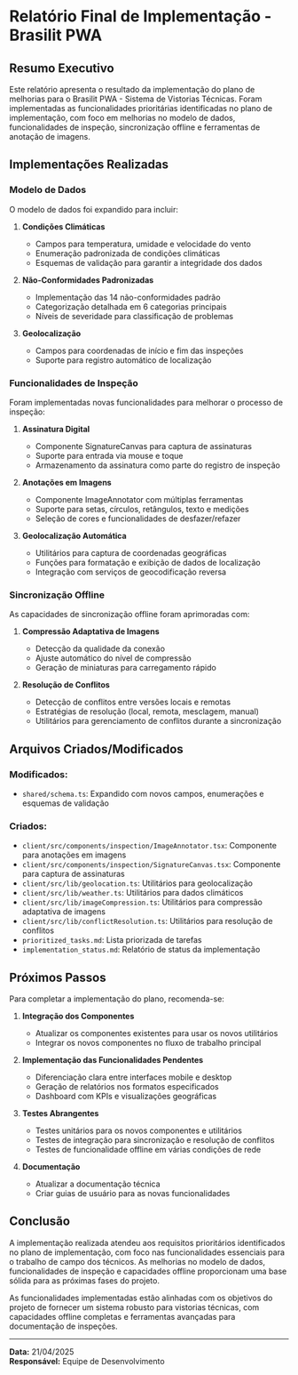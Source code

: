 # Relatório Final de Implementação - Brasilit PWA

## Resumo Executivo

Este relatório apresenta o resultado da implementação do plano de melhorias para o Brasilit PWA - Sistema de Vistorias Técnicas. Foram implementadas as funcionalidades prioritárias identificadas no plano de implementação, com foco em melhorias no modelo de dados, funcionalidades de inspeção, sincronização offline e ferramentas de anotação de imagens.

## Implementações Realizadas

### Modelo de Dados

O modelo de dados foi expandido para incluir:

1. **Condições Climáticas**
   - Campos para temperatura, umidade e velocidade do vento
   - Enumeração padronizada de condições climáticas
   - Esquemas de validação para garantir a integridade dos dados

2. **Não-Conformidades Padronizadas**
   - Implementação das 14 não-conformidades padrão
   - Categorização detalhada em 6 categorias principais
   - Níveis de severidade para classificação de problemas

3. **Geolocalização**
   - Campos para coordenadas de início e fim das inspeções
   - Suporte para registro automático de localização

### Funcionalidades de Inspeção

Foram implementadas novas funcionalidades para melhorar o processo de inspeção:

1. **Assinatura Digital**
   - Componente SignatureCanvas para captura de assinaturas
   - Suporte para entrada via mouse e toque
   - Armazenamento da assinatura como parte do registro de inspeção

2. **Anotações em Imagens**
   - Componente ImageAnnotator com múltiplas ferramentas
   - Suporte para setas, círculos, retângulos, texto e medições
   - Seleção de cores e funcionalidades de desfazer/refazer

3. **Geolocalização Automática**
   - Utilitários para captura de coordenadas geográficas
   - Funções para formatação e exibição de dados de localização
   - Integração com serviços de geocodificação reversa

### Sincronização Offline

As capacidades de sincronização offline foram aprimoradas com:

1. **Compressão Adaptativa de Imagens**
   - Detecção da qualidade da conexão
   - Ajuste automático do nível de compressão
   - Geração de miniaturas para carregamento rápido

2. **Resolução de Conflitos**
   - Detecção de conflitos entre versões locais e remotas
   - Estratégias de resolução (local, remota, mesclagem, manual)
   - Utilitários para gerenciamento de conflitos durante a sincronização

## Arquivos Criados/Modificados

### Modificados:
- `shared/schema.ts`: Expandido com novos campos, enumerações e esquemas de validação

### Criados:
- `client/src/components/inspection/ImageAnnotator.tsx`: Componente para anotações em imagens
- `client/src/components/inspection/SignatureCanvas.tsx`: Componente para captura de assinaturas
- `client/src/lib/geolocation.ts`: Utilitários para geolocalização
- `client/src/lib/weather.ts`: Utilitários para dados climáticos
- `client/src/lib/imageCompression.ts`: Utilitários para compressão adaptativa de imagens
- `client/src/lib/conflictResolution.ts`: Utilitários para resolução de conflitos
- `prioritized_tasks.md`: Lista priorizada de tarefas
- `implementation_status.md`: Relatório de status da implementação

## Próximos Passos

Para completar a implementação do plano, recomenda-se:

1. **Integração dos Componentes**
   - Atualizar os componentes existentes para usar os novos utilitários
   - Integrar os novos componentes no fluxo de trabalho principal

2. **Implementação das Funcionalidades Pendentes**
   - Diferenciação clara entre interfaces mobile e desktop
   - Geração de relatórios nos formatos especificados
   - Dashboard com KPIs e visualizações geográficas

3. **Testes Abrangentes**
   - Testes unitários para os novos componentes e utilitários
   - Testes de integração para sincronização e resolução de conflitos
   - Testes de funcionalidade offline em várias condições de rede

4. **Documentação**
   - Atualizar a documentação técnica
   - Criar guias de usuário para as novas funcionalidades

## Conclusão

A implementação realizada atendeu aos requisitos prioritários identificados no plano de implementação, com foco nas funcionalidades essenciais para o trabalho de campo dos técnicos. As melhorias no modelo de dados, funcionalidades de inspeção e capacidades offline proporcionam uma base sólida para as próximas fases do projeto.

As funcionalidades implementadas estão alinhadas com os objetivos do projeto de fornecer um sistema robusto para vistorias técnicas, com capacidades offline completas e ferramentas avançadas para documentação de inspeções.

---

**Data:** 21/04/2025  
**Responsável:** Equipe de Desenvolvimento
